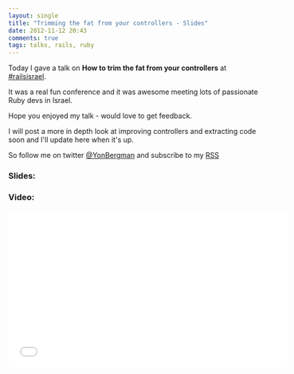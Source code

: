 ```yaml
---
layout: single
title: "Trimming the fat from your controllers - Slides"
date: 2012-11-12 20:43
comments: true
tags: talks, rails, ruby
---
```


Today I gave a talk on **How to trim the fat from your controllers** at [#railsisrael](http://railsisrael.events.co.il/presentations/551-trimming-the-fat-from-your-controllers).

It was a real fun conference and it was awesome meeting lots of passionate Ruby devs in Israel.

Hope you enjoyed my talk - would love to get feedback.

<!--more-->

I will post a more in depth look at improving controllers and extracting code soon and I'll update here when it's up.

So follow me on twitter [@YonBergman](http://twitter.com/yonbergman) and subscribe to my [RSS](http://feeds.feedburner.com/Yon-line)

<h3>Slides:</h3>
<script async class="speakerdeck-embed" data-id="1346f4300f250130018822000a1f82fb" data-ratio="1.33333333333333" src="//speakerdeck.com/assets/embed.js"></script>

<h3>Video:</h3>
<iframe width="560" height="315" src="//www.youtube.com/embed/aPqKUAP-MTo?rel=0" frameborder="0" allowfullscreen></iframe>
